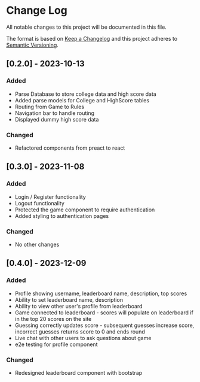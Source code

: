 
# Change Log
All notable changes to this project will be documented in this file.
 
The format is based on [Keep a Changelog](http://keepachangelog.com/)
and this project adheres to [Semantic Versioning](http://semver.org/).

## [0.2.0] - 2023-10-13
### Added
 - Parse Database to store college data and high score data
 - Added parse models for College and HighScore tables
 - Routing from Game to Rules
 - Navigation bar to handle routing
 - Displayed dummy high score data
### Changed
- Refactored components from preact to react

## [0.3.0] - 2023-11-08
### Added
 - Login / Register functionality
 - Logout functionality
 - Protected the game component to require authentication
 - Added styling to authentication pages
### Changed
 - No other changes

## [0.4.0] - 2023-12-09
### Added
 - Profile showing username, leaderboard name, description, top scores
 - Ability to set leaderboard name, description
 - Ability to view other user's profile from leaderboard
 - Game connected to leaderboard - scores will populate on leaderboard if in the top 20 scores on the site
 - Guessing correctly updates score - subsequent guesses increase score, incorrect guesses returns score to 0 and ends round
 - Live chat with other users to ask questions about game
 - e2e testing for profile component
### Changed
 - Redesigned leaderboard component with bootstrap